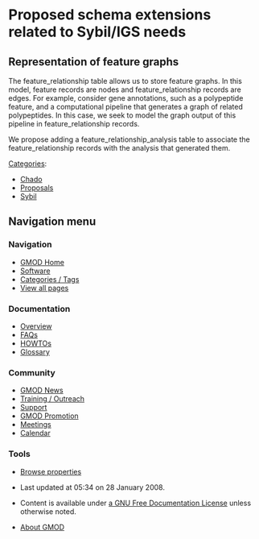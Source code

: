



<span id="top"></span>




# <span dir="auto">Proposed schema extensions related to Sybil/IGS needs</span>









## <span id="Representation_of_feature_graphs" class="mw-headline">Representation of feature graphs</span>

The feature_relationship table allows us to store feature graphs. In
this model, feature records are nodes and feature_relationship records
are edges. For example, consider gene annotations, such as a polypeptide
feature, and a computational pipeline that generates a graph of related
polypeptides. In this case, we seek to model the graph output of this
pipeline in feature_relationship records.

We propose adding a feature_relationship_analysis table to associate the
feature_relationship records with the analysis that generated them.




[Categories](../Special%3ACategories "Special%3ACategories"):

- [Chado](../Category%3AChado "Category%3AChado")
- [Proposals](../Category%3AProposals "Category%3AProposals")
- [Sybil](../Category%3ASybil "Category%3ASybil")






## Navigation menu







<a href="../Main_Page"
style="background-image: url(../../images/GMOD-cogs.png);"
title="Visit the main page"></a>


### Navigation



- <span id="n-GMOD-Home">[GMOD Home](../Main_Page)</span>
- <span id="n-Software">[Software](../GMOD_Components)</span>
- <span id="n-Categories-.2F-Tags">[Categories /
  Tags](../Categories)</span>
- <span id="n-View-all-pages">[View all
  pages](../Special:AllPages)</span>




### Documentation



- <span id="n-Overview">[Overview](../Overview)</span>
- <span id="n-FAQs">[FAQs](../Category%3AFAQ)</span>
- <span id="n-HOWTOs">[HOWTOs](../Category%3AHOWTO)</span>
- <span id="n-Glossary">[Glossary](../Glossary)</span>




### Community



- <span id="n-GMOD-News">[GMOD News](../GMOD_News)</span>
- <span id="n-Training-.2F-Outreach">[Training /
  Outreach](../Training_and_Outreach)</span>
- <span id="n-Support">[Support](../Support)</span>
- <span id="n-GMOD-Promotion">[GMOD Promotion](../GMOD_Promotion)</span>
- <span id="n-Meetings">[Meetings](../Meetings)</span>
- <span id="n-Calendar">[Calendar](../Calendar)</span>




### Tools

- <span id="t-smwbrowselink"><a
  href="../Special%3ABrowse/Proposed_schema_extensions_related_to_Sybil-2FIGS_needs"
  rel="smw-browse">Browse properties</a></span>



- <span id="footer-info-lastmod">Last updated at 05:34 on 28 January
  2008.</span>
<!-- - <span id="footer-info-viewcount">10,694 page views.</span> -->
- <span id="footer-info-copyright">Content is available under
  <a href="http://www.gnu.org/licenses/fdl-1.3.html" class="external"
  rel="nofollow">a GNU Free Documentation License</a> unless otherwise
  noted.</span>

<!-- -->

- <span id="footer-places-about">[About
  GMOD](../GMOD%3AAbout "GMOD%3AAbout")</span>

<!-- -->




